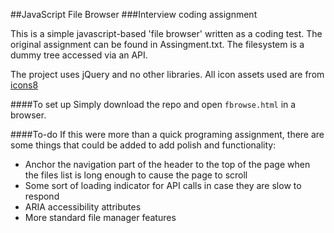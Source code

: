 ##JavaScript File Browser
###Interview coding assignment 

This is a simple javascript-based 'file browser' written as a coding test. The original assignment can be found in Assingment.txt. The filesystem is a dummy tree accessed via an API.

The project uses jQuery and no other libraries. 
All icon assets used are from [icons8](https://icons8.com/)

####To set up
Simply download the repo and open `fbrowse.html` in a browser.

####To-do
If this were more than a quick programing assignment, there are some things that could be added to add polish and functionality: 
- Anchor the navigation part of the header to the top of the page when the files list is long enough to cause the page to scroll
- Some sort of loading indicator for API calls in case they are slow to respond
- ARIA accessibility attributes
- More standard file manager features
